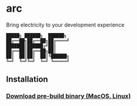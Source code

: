 # arc

Bring electricity to your development experience

```
█████╗ ██████╗  ██████╗
██╔══██╗██╔══██╗██╔════╝
███████║██████╔╝██║
██╔══██║██╔══██╗██║
██║  ██║██║  ██║╚██████╗
╚═╝  ╚═╝╚═╝  ╚═╝ ╚═════╝
```

## Installation

### [Download pre-build binary (MacOS, Linux)](https://github.com/M-Porter/arc/releases/latest)
